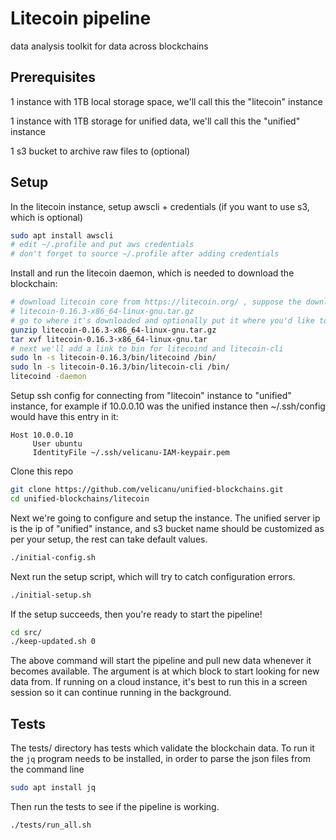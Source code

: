 # Litecoin pipeline
data analysis toolkit for data across blockchains

## Prerequisites
1 instance with 1TB local storage space, we'll call this the "litecoin" instance

1 instance with 1TB storage for unified data, we'll call this the "unified" instance

1 s3 bucket to archive raw files to (optional)

## Setup
In the litecoin instance, setup awscli + credentials (if you want to use s3, which is optional)
```bash
sudo apt install awscli
# edit ~/.profile and put aws credentials 
# don't forget to source ~/.profile after adding credentials
```
Install and run the litecoin daemon, which is needed to download the blockchain:
```bash
# download litecoin core from https://litecoin.org/ , suppose the downloaded file is called
# litecoin-0.16.3-x86_64-linux-gnu.tar.gz
# go to where it's downloaded and optionally put it where you'd like to have it be installed
gunzip litecoin-0.16.3-x86_64-linux-gnu.tar.gz
tar xvf litecoin-0.16.3-x86_64-linux-gnu.tar
# next we'll add a link to bin for litecoind and litecoin-cli 
sudo ln -s litecoin-0.16.3/bin/litecoind /bin/
sudo ln -s litecoin-0.16.3/bin/litecoin-cli /bin/
litecoind -daemon
```

Setup ssh config for connecting from "litecoin" instance to "unified" instance, for example if 10.0.0.10 was the unified instance then ~/.ssh/config would have this entry in it:
```b
Host 10.0.0.10
     User ubuntu
     IdentityFile ~/.ssh/velicanu-IAM-keypair.pem
```

Clone this repo
```bash
git clone https://github.com/velicanu/unified-blockchains.git
cd unified-blockchains/litecoin
```

Next we're going to configure and setup the instance. The unified server ip is the ip of "unified" instance, and s3 bucket name should be customized as per your setup, the rest can take default values.

```bash
./initial-config.sh
```

Next run the setup script, which will try to catch configuration errors.

```bash
./initial-setup.sh
```

If the setup succeeds, then you're ready to start the pipeline!

```bash
cd src/
./keep-updated.sh 0
```

The above command will start the pipeline and pull new data whenever it becomes available. The argument is at which block to start looking for new data from. If running on a cloud instance, it's best to run this in a screen session so it can continue running in the background.


## Tests

The tests/ directory has tests which validate the blockchain data. To run it the ```jq``` program needs to be installed, in order to parse the json files from the command line

```bash
sudo apt install jq
```

Then run the tests to see if the pipeline is working.

```bash
./tests/run_all.sh
```
